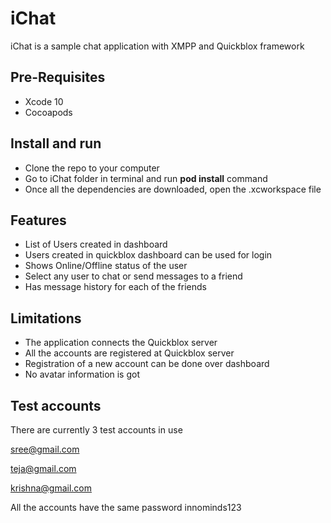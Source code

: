 # iChat

iChat is a sample chat application with XMPP and Quickblox framework

## Pre-Requisites 

-    Xcode 10
-    Cocoapods

## Install and run

- Clone the repo to your computer
- Go to iChat folder in terminal and run **pod install** command
- Once all the dependencies are downloaded, open the .xcworkspace file

## Features

- List of Users created in dashboard
- Users created in quickblox dashboard can be used for login
- Shows Online/Offline status of the user 
- Select any user to chat or send messages to a friend
- Has message history for each of the friends

## Limitations
- The application connects the Quickblox server
- All the accounts are registered at Quickblox server
- Registration of a new account can be done over dashboard
- No avatar information is got

## Test accounts
There are currently 3 test accounts in use

sree@gmail.com

teja@gmail.com

krishna@gmail.com 

All the accounts have the same password innominds123
